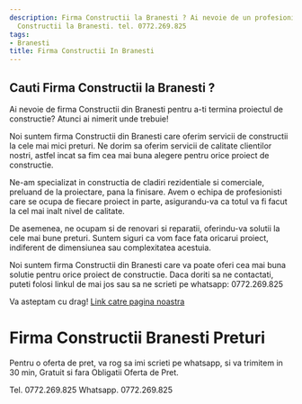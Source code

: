 ```yaml
---
description: Firma Constructii la Branesti ? Ai nevoie de un profesionist in Firma
  Constructii la Branesti. tel. 0772.269.825
tags:
- Branesti
title: Firma Constructii In Branesti
---
```



## Cauti Firma Constructii la Branesti ?

Ai nevoie de firma Constructii din Branesti pentru a-ti termina proiectul de constructie? Atunci ai nimerit unde trebuie! 

Noi suntem firma Constructii din Branesti care oferim servicii de constructii la cele mai mici preturi. Ne dorim sa oferim servicii de calitate clientilor nostri, astfel incat sa fim cea mai buna alegere pentru orice proiect de constructie.

Ne-am specializat in constructia de cladiri rezidentiale si comerciale, preluand de la proiectare, pana la finisare. Avem o echipa de profesionisti care se ocupa de fiecare proiect in parte, asigurandu-va ca totul va fi facut la cel mai inalt nivel de calitate.

De asemenea, ne ocupam si de renovari si reparatii, oferindu-va solutii la cele mai bune preturi. Suntem siguri ca vom face fata oricarui proiect, indiferent de dimensiunea sau complexitatea acestuia.

Noi suntem firma Constructii din Branesti care va poate oferi cea mai buna solutie pentru orice proiect de constructie. Daca doriti sa ne contactati, puteti folosi linkul de mai jos sau sa ne scrieti pe whatsapp: 0772.269.825 

Va asteptam cu drag! 
[Link catre pagina noastra](https://www.firmaconstructii.ro/)

# Firma Constructii Branesti Preturi
Pentru o oferta de pret, va rog sa imi scrieti pe whatsapp, si va trimitem in 30 min, Gratuit si fara Obligatii Oferta de Pret.

Tel. 0772.269.825
Whatsapp. 0772.269.825